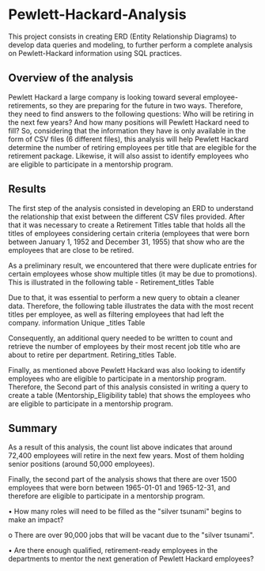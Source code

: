 # Pewlett-Hackard-Analysis
This project consists in creating ERD (Entity Relationship Diagrams) to develop data queries and modeling, to further perform a complete analysis on Pewlett-Hackard information using SQL practices.


## Overview of the analysis
Pewlett Hackard a large company is looking toward several employee-retirements, so they are preparing for the future in two ways. Therefore, they need to find answers to the following questions: Who will be retiring in the next few years? And how many positions will Pewlett Hackard need to fill? So, considering that the information they have is only available in the form of CSV files (6 different files), this analysis will help Pewlett Hackard determine the number of retiring employees per title that are elegible for the retirement package. Likewise, it will also assist to identify employees who are eligible to participate in a mentorship program. 

## Results
The first step of the analysis consisted in developing an ERD to understand the relationship that exist between the different CSV files provided. After that it was necessary to create a Retirement Titles table that holds all the titles of employees considering certain criteria (employees that were born between January 1, 1952 and December 31, 1955) that show who are the employees that are close to be retired.

As a preliminary result, we encountered that there were duplicate entries for certain employees whose show multiple titles (it may be due to promotions). This is illustrated in the following table - Retirement_titles Table

Due to that, it was essential to perform a new query to obtain a cleaner data. Therefore, the following table illustrates the data with the most recent titles per employee, as well as filtering employees that had left the company.  information Unique _titles Table

Consequently, an additional query needed to be written to count and retrieve the number of employees by their most recent job title who are about to retire per department. Retiring_titles Table.

Finally, as mentioned above Pewlett Hackard was also looking to identify employees who are eligible to participate in a mentorship program. Therefore, the Second part of this analysis consisted in writing a query to create a table (Mentorship_Eligibility table) that shows the employees who are eligible to participate in a mentorship program. 

## Summary
As a result of this analysis, the count list above indicates that around 72,400 employees will retire in the next few years. Most of them holding senior positions (around 50,000 employees).  

Finally, the second part of the analysis shows that there are over 1500 employees that were born between 1965-01-01 and 1965-12-31, and therefore are eligible to participate in a mentorship program.

•	How many roles will need to be filled as the "silver tsunami" begins to make an impact?
 
 o	There are over 90,000 jobs that will be vacant due to the "silver tsunami".

•	Are there enough qualified, retirement-ready employees in the departments to mentor the next generation of Pewlett Hackard employees?

